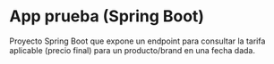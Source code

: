 # App prueba (Spring Boot)

Proyecto Spring Boot que expone un endpoint para consultar la tarifa aplicable (precio final) para un producto/brand en una fecha dada.
